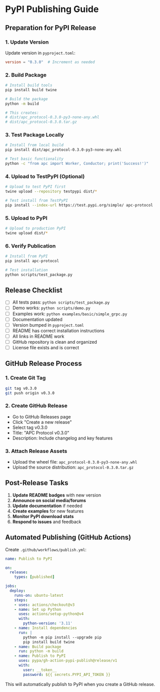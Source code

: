 # PyPI Publishing Guide

## Preparation for PyPI Release

### 1. Update Version
Update version in `pyproject.toml`:
```toml
version = "0.3.0"  # Increment as needed
```

### 2. Build Package
```bash
# Install build tools
pip install build twine

# Build the package
python -m build

# This creates:
# dist/apc_protocol-0.3.0-py3-none-any.whl
# dist/apc_protocol-0.3.0.tar.gz
```

### 3. Test Package Locally
```bash
# Install from local build
pip install dist/apc_protocol-0.3.0-py3-none-any.whl

# Test basic functionality
python -c "from apc import Worker, Conductor; print('Success!')"
```

### 4. Upload to TestPyPI (Optional)
```bash
# Upload to test PyPI first
twine upload --repository testpypi dist/*

# Test install from TestPyPI
pip install --index-url https://test.pypi.org/simple/ apc-protocol
```

### 5. Upload to PyPI
```bash
# Upload to production PyPI
twine upload dist/*
```

### 6. Verify Publication
```bash
# Install from PyPI
pip install apc-protocol

# Test installation
python scripts/test_package.py
```

## Release Checklist

- [ ] All tests pass: `python scripts/test_package.py`
- [ ] Demo works: `python scripts/demo.py`
- [ ] Examples work: `python examples/basic/simple_grpc.py`
- [ ] Documentation updated
- [ ] Version bumped in `pyproject.toml`
- [ ] README has correct installation instructions
- [ ] All links in README work
- [ ] GitHub repository is clean and organized
- [ ] License file exists and is correct

## GitHub Release Process

### 1. Create Git Tag
```bash
git tag v0.3.0
git push origin v0.3.0
```

### 2. Create GitHub Release
- Go to GitHub Releases page
- Click "Create a new release"
- Select tag v0.3.0
- Title: "APC Protocol v0.3.0"
- Description: Include changelog and key features

### 3. Attach Release Assets
- Upload the wheel file: `apc_protocol-0.3.0-py3-none-any.whl`
- Upload the source distribution: `apc_protocol-0.3.0.tar.gz`

## Post-Release Tasks

1. **Update README badges** with new version
2. **Announce on social media/forums**
3. **Update documentation** if needed
4. **Create examples** for new features
5. **Monitor PyPI download stats**
6. **Respond to issues** and feedback

## Automated Publishing (GitHub Actions)

Create `.github/workflows/publish.yml`:

```yaml
name: Publish to PyPI

on:
  release:
    types: [published]

jobs:
  deploy:
    runs-on: ubuntu-latest
    steps:
    - uses: actions/checkout@v3
    - name: Set up Python
      uses: actions/setup-python@v4
      with:
        python-version: '3.11'
    - name: Install dependencies
      run: |
        python -m pip install --upgrade pip
        pip install build twine
    - name: Build package
      run: python -m build
    - name: Publish to PyPI
      uses: pypa/gh-action-pypi-publish@release/v1
      with:
        user: __token__
        password: ${{ secrets.PYPI_API_TOKEN }}
```

This will automatically publish to PyPI when you create a GitHub release.
